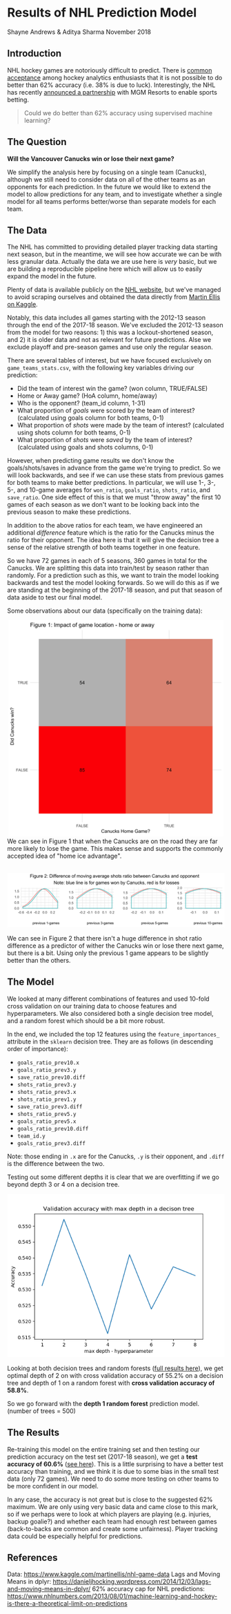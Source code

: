 Results of NHL Prediction Model
================
Shayne Andrews & Aditya Sharma
November 2018

Introduction
------------

NHL hockey games are notoriously difficult to predict. There is [common acceptance](https://www.nhlnumbers.com/2013/08/01/machine-learning-and-hockey-is-there-a-theoretical-limit-on-predictions) among hockey analytics enthusiasts that it is not possible to do better than 62% accuracy (i.e. 38% is due to luck). Interestingly, the NHL has recently [announced a partnership](https://www.nhl.com/news/nhl-mgm-resorts-sports-betting-partnership/c-301392322) with MGM Resorts to enable sports betting.

> Could we do better than 62% accuracy using supervised machine learning?

The Question
------------

**Will the Vancouver Canucks win or lose their next game?**

We simplify the analysis here by focusing on a single team (Canucks), although we still need to consider data on all of the other teams as an opponents for each prediction. In the future we would like to extend the model to allow predictions for any team, and to investigate whether a single model for all teams performs better/worse than separate models for each team.

The Data
--------

The NHL has committed to providing detailed player tracking data starting next season, but in the meantime, we will see how accurate we can be with less granular data. Actually the data we are use here is *very* basic, but we are building a reproducible pipeline here which will allow us to easily expand the model in the future.

Plenty of data is available publicly on the [NHL website](www.nhl.com), but we've managed to avoid scraping ourselves and obtained the data directly from [Martin Ellis on Kaggle](https://www.kaggle.com/martinellis/nhl-game-data).

Notably, this data includes all games starting with the 2012-13 season through the end of the 2017-18 season. We've excluded the 2012-13 season from the model for two reasons: 1) this was a lockout-shortened season, and 2) it is older data and not as relevant for future predictions. Alse we exclude playoff and pre-season games and use only the regular season.

There are several tables of interest, but we have focused exclusively on `game_teams_stats.csv`, with the following key variables driving our prediction:
- Did the team of interest win the game? (won column, TRUE/FALSE)
- Home or Away game? (HoA column, home/away)
- Who is the opponent? (team\_id column, 1-31)
- What proportion of *goals* were scored by the team of interest? (calculated using goals column for both teams, 0-1)
- What proportion of *shots* were made by the team of interest? (calculated using shots column for both teams, 0-1)
- What proportion of *shots* were *saved* by the team of interest? (calculated using goals and shots columns, 0-1)

However, when predicting game results we don't know the goals/shots/saves in advance from the game we're trying to predict. So we will look backwards, and see if we can use these stats from previous games for both teams to make better predictions. In particular, we will use 1-, 3-, 5-, and 10-game averages for `won_ratio`, `goals_ratio`, `shots_ratio`, and `save_ratio`. One side effect of this is that we must "throw away" the first 10 games of each season as we don't want to be looking back into the previous season to make these predictions.

In addition to the above ratios for each team, we have engineered an additional *difference* feature which is the ratio for the Canucks minus the ratio for their opponent. The idea here is that it will give the decision tree a sense of the relative strength of both teams together in one feature.

So we have 72 games in each of 5 seasons, 360 games in total for the Canucks. We are splitting this data into train/test by season rather than randomly. For a prediction such as this, we want to train the model looking backwards and test the model looking forwards. So we will do this as if we are standing at the beginning of the 2017-18 season, and put that season of data aside to test our final model.

Some observations about our data (specifically on the training data):

<center>
<img src='../imgs/fig-1_home-away.jpg' width='500px'>
</center>
We can see in Figure 1 that when the Canucks are on the road they are far more likely to lose the game. This makes sense and supports the commonly accepted idea of "home ice advantage".

<br> ![](../imgs/fig-2_shots-diff.jpg)

We can see in Figure 2 that there isn't a huge difference in shot ratio difference as a predictor of wither the Canucks win or lose there next game, but there is a bit. Using only the previous 1 game appears to be slightly better than the others.

The Model
---------

We looked at many different combinations of features and used 10-fold cross validation on our training data to choose features and hyperparameters. We also considered both a single decision tree model, and a random forest which should be a bit more robust.

In the end, we included the top 12 features using the `feature_importances_` attribute in the `sklearn` decision tree. They are as follows (in descending order of importance):
- `goals_ratio_prev10.x`
- `goals_ratio_prev3.y`
- `save_ratio_prev10.diff`
- `shots_ratio_prev3.y`
- `shots_ratio_prev3.x`
- `shots_ratio_prev1.y`
- `save_ratio_prev3.diff`
- `shots_ratio_prev5.y`
- `goals_ratio_prev5.x`
- `goals_ratio_prev10.diff`
- `team_id.y`
- `goals_ratio_prev3.diff`

Note: those ending in `.x` are for the Canucks, `.y` is their opponent, and `.diff` is the difference between the two.

Testing out some different depths it is clear that we are overfitting if we go beyond depth 3 or 4 on a decision tree.

![](../results/max_depth.png)

Looking at both decision trees and random forests ([full results here](https://github.com/UBC-MDS/DSCI-522_nhl-game-predictor/blob/master/results/model_selection.csv)), we get optimal depth of 2 on with cross validation accuracy of 55.2% on a decision tree and depth of 1 on a random forest with **cross validation accuracy of 58.8%**.

So we go forward with the **depth 1 random forest** prediction model. (number of trees = 500)

The Results
-----------

Re-training this model on the entire training set and then testing our prediction accuracy on the test set (2017-18 season), we get a **test accuracy of 60.6%** ([see here](https://github.com/UBC-MDS/DSCI-522_nhl-game-predictor/blob/master/results/final_result.csv)). This is a little surprising to have a better test accuracy than training, and we think it is due to some bias in the small test data (only 72 games). We need to do some more testing on other teams to be more confident in our model.

In any case, the accuracy is not great but is close to the suggested 62% maximum. We are only using very basic data and came close to this mark, so if we perhaps were to look at which players are playing (e.g. injuries, backup goalie?) and whether each team had enough rest between games (back-to-backs are common and create some unfairness). Player tracking data could be especially helpful for predictions.

References
----------

Data: <https://www.kaggle.com/martinellis/nhl-game-data>
Lags and Moving Means in dplyr: <https://danieljhocking.wordpress.com/2014/12/03/lags-and-moving-means-in-dplyr/>
62% accuracy cap for NHL predictions: <https://www.nhlnumbers.com/2013/08/01/machine-learning-and-hockey-is-there-a-theoretical-limit-on-predictions>
